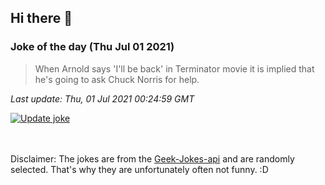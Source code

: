 ## Hi there 👋

### Joke of the day (Thu Jul 01 2021)
<!-- joke -->
>When Arnold says 'I'll be back' in Terminator movie it is implied that he's going to ask Chuck Norris for help.
<!-- /joke -->

*Last update: Thu, 01 Jul 2021 00:24:59 GMT*

[![Update joke](https://github.com/nclskfm/nclskfm/actions/workflows/joke.yml/badge.svg)](https://github.com/nclskfm/nclskfm/actions/workflows/joke.yml)

<br><br>
Disclaimer: The jokes are from the [Geek-Jokes-api](https://github.com/sameerkumar18/geek-joke-api) and are randomly selected. That's why they are unfortunately often not funny. :D
